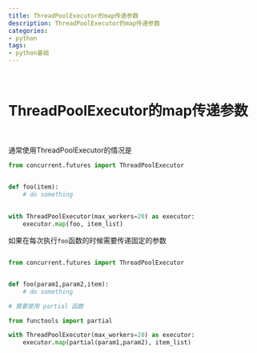 ```yaml
---
title: ThreadPoolExecutor的map传递参数
description: ThreadPoolExecutor的map传递参数
categories:
- python
tags:
- python基础
---
```


<br>

# ThreadPoolExecutor的map传递参数

<br>


通常使用ThreadPoolExecutor的情况是

```python
from concurrent.futures import ThreadPoolExecutor


def foo(item):
    # do something
    
   
with ThreadPoolExecutor(max_workers=20) as executor:
    executor.map(foo, item_list)

```

如果在每次执行`foo`函数的时候需要传递固定的参数

```python

from concurrent.futures import ThreadPoolExecutor


def foo(param1,param2,item):
    # do something

# 需要使用 partial 函数

from functools import partial

with ThreadPoolExecutor(max_workers=20) as executor:
    executor.map(partial(param1,param2), item_list)

```